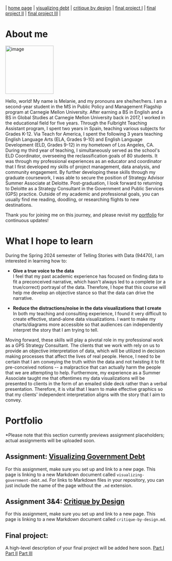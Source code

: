 | [home page](README.md) | [visualizing debt](visualizing-government-debt) | [critique by design](critique-by-design) | [final project I](final-project-part-one) | [final project II](final-project-part-two) | [final project III](final-project-part-three) |

# About me

<img width="150" alt="image" src="https://github.com/melanini13/Portfolio-MCDIAZ/assets/156854497/e2ba4cdc-bcd1-460a-9a37-5ca386ec4ee4">

Hello, world! My name is Melanie, and my pronouns are she/her/hers. I am a second-year student in the MS in Public Policy and Management Flagship program at Carnegie Mellon University. After earning a BS in English and a BS in Global Studies at Carnegie Mellon University back in 2017, I worked in the educational field for five years. Through the Fulbright Teaching Assistant program, I spent two years in Spain, teaching various subjects for Grades K-12. Via Teach for America, I spent the following 3 years teaching English Language Arts (ELA, Grades 9-10) and English Language Development (ELD, Grades 9-12) in my hometown of Los Angeles, CA. During my third year of teaching, I simultaneously served as the school's ELD Coordinator, overseeing the reclassification goals of 80 students. It was through my professional experiences as an educator and coordinator that I first developed my skills of project management, data analysis, and community engagement. By further developing these skills through my graduate coursework, I was able to secure the position of Strategy Advisor Summer Associate at Deloitte. Post-graduation, I look forward to returning to Deloitte as a Strategy Consultant in the Government and Public Services (GPS) practice. Outside of my academic and professional goals, you can usually find me reading, doodling, or researching flights to new destinations.

Thank you for joining me on this journey, and please revisit my [portfolio](https://melanini13.github.io/Portfolio-MCDIAZ/) for continuous updates!

# What I hope to learn
During the Spring 2024 semester of Telling Stories with Data (94470), I am interested in learning how to:

- **Give a true voice to the data**  
  I feel that my past academic experience has focused on finding data to fit a preconceived narrative, which hasn't always led to a complete (or a true/correct) portrayal of the data. Therefore, I hope that this course will help me develop an objective stance so that the data can drive the narrative.
  
- **Reduce the distractions/noise in the data visualizations that I create**  
  In both my teaching and consulting experience, I found it very difficult to create effective, stand-alone data visualizations. I want to make my charts/diagrams more accessible so that audiences can independently interpret the story that I am trying to tell.

Moving forward, these skills will play a pivotal role in my professional work as a GPS Strategy Consultant. The clients that we work with rely on us to provide an objective interpretation of data, which will be utilized in decision making processes that affect the lives of real people. Hence, I need to be certain that I am conveying the truth within the data and not twisting it to fit pre-conceived notions -- a malpractice that can actually harm the people that we are attempting to help. Furthermore, my experience as a Summer Associate taught me that oftentimes my data visualizations will be presented to clients in the form of an emailed slide deck rather than a verbal presentation. Therefore, it is vital that I learn to make effective graphics so that my clients' independent interpretation aligns with the story that I aim to convey.


# Portfolio

*Please note that this section currently previews assignment placeholders; actual assignments will be uploaded soon.

## Assignment: [Visualizing Government Debt](visualizing-government-debt)
For this assignment, make sure you set up and link to a new page.  This page is linking to a new Markdown document called `visualizing-government-debt.md`.  For links to Markdown files in your repository, you can just include the name of the page without the `.md` extension. 

## Assignment 3&4: [Critique by Design](critique-by-design)
For this assignment, make sure you set up and link to a new page.  This page is linking to a new Markdown document called `critique-by-design.md`.  

## Final project: 
A high-level description of your final project will be added here soon. 
[Part I](final-project-part-one)
[Part II](final-project-part-two)
[Part III](final-project-part-three)
